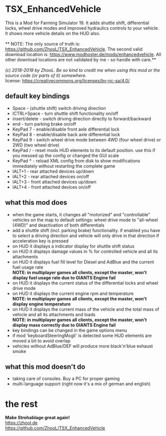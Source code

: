 # TSX_EnhancedVehicle
This is a Mod for Farming Simulator 19. It adds shuttle shift, differential locks, wheel drive modes and improved hydraulics controls to your vehicle. It shows more vehicle details on the HUD also.<br>
<br>
** NOTE: The only source of truth is: https://github.com/ZhooL/TSX_EnhancedVehicle. The second valid download location is: https://www.modhoster.de/mods/enhancedvehicle. All other download locations are not validated by me - so handle with care.**<br>
<br>
*(c) 2018-2019 by ZhooL. Be so kind to credit me when using this mod or the source code (or parts of it) somewhere.*<br>
license: https://creativecommons.org/licenses/by-nc-sa/4.0/

## default key bindings
* Space - (shuttle shift) switch driving direction
* lCTRL+Space - turn shuttle shift functionality on/off
* insert/delete - switch driving direction directly to forward/backward
* end - turn parking brake on/off
* KeyPad 7 - enable/disable front axle differential lock
* KeyPad 8 - enable/disable back axle differential lock
* KeyPad 9 - switch wheel drive mode between 4WD (four wheel drive) or 2WD (two wheel drive)
* KeyPad / - reset mods HUD elements to its default position. use this if you messed up the config or changed the GUI scale
* KeyPad * - reload XML config from disk to show modifications immediately without restarting the complete game
* lALT+1 - rear attached devices up/down
* lALT+2 - rear attached devices on/off
* lALT+3 - front attached devices up/down
* lALT+4 - front attached devices on/off

## what this mod does
* when the game starts, it changes all "motorized" and "controllable" vehicles on the map to default settings: wheel drive mode to "all-wheel (4WD)" and deactivation of both differentials
* add a shuttle shift (incl. parking brake) functionality. if enabled you have to select a driving direction and vehicle will only drive in that direction if acceleration key is pressed
* on HUD it displays a indicator display for shuttle shift status
* on HUD it displays damage values in % for controlled vehicle and all its attachments
* on HUD it displays fuel fill level for Diesel and AdBlue and the current fuel usage rate<br>
**NOTE: in multiplayer games all clients, except the master, won't display fuel usage rate due to GIANTS Engine fail**
* on HUD it displays the current status of the differential locks and wheel drive mode
* on HUD it displays the current engine rpm and temperature<br>
**NOTE: in multiplayer games all clients, except the master, won't display engine temperature**
* on HUD it displays the current mass of the vehicle and the total mass of vehicle and all its attachments and loads<br>
**NOTE: in multiplayer games all clients, except the master, won't display mass correctly due to GIANTS Engine fail**
* key bindings can be changed in the game options menu
* if mod 'keyboardSteeringMogli' is detected some HUD elements are moved a bit to avoid overlap
* vehicles without AdBlue/DEF will produce more black'n'blue exhaust smoke

## what this mod doesn't do
* taking care of consoles. Buy a PC for proper gaming
* multi-language support (right now it's a mix of german and english)

# the rest
**Make Strohablage great again!**<br>
https://zhool.de<br>
https://github.com/ZhooL/TSX_EnhancedVehicle<br>
